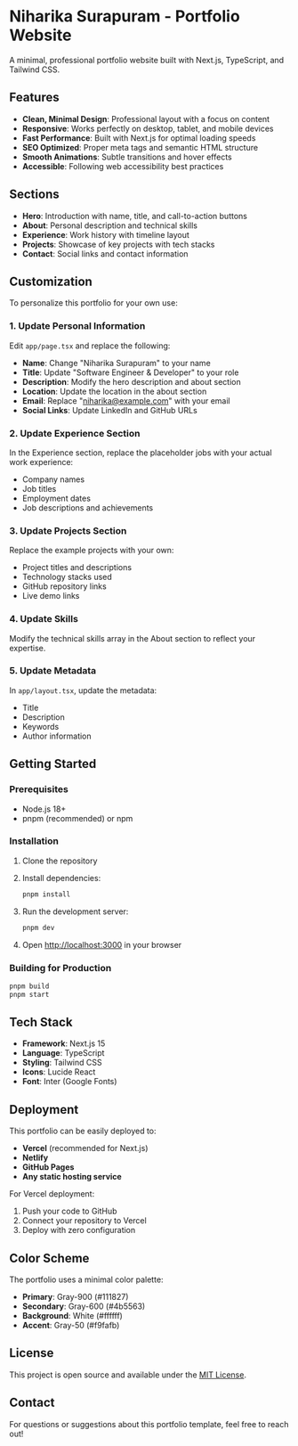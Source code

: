 # Niharika Surapuram - Portfolio Website

A minimal, professional portfolio website built with Next.js, TypeScript, and Tailwind CSS.

## Features

- **Clean, Minimal Design**: Professional layout with a focus on content
- **Responsive**: Works perfectly on desktop, tablet, and mobile devices
- **Fast Performance**: Built with Next.js for optimal loading speeds
- **SEO Optimized**: Proper meta tags and semantic HTML structure
- **Smooth Animations**: Subtle transitions and hover effects
- **Accessible**: Following web accessibility best practices

## Sections

- **Hero**: Introduction with name, title, and call-to-action buttons
- **About**: Personal description and technical skills
- **Experience**: Work history with timeline layout
- **Projects**: Showcase of key projects with tech stacks
- **Contact**: Social links and contact information

## Customization

To personalize this portfolio for your own use:

### 1. Update Personal Information

Edit `app/page.tsx` and replace the following:

- **Name**: Change "Niharika Surapuram" to your name
- **Title**: Update "Software Engineer & Developer" to your role
- **Description**: Modify the hero description and about section
- **Location**: Update the location in the about section
- **Email**: Replace "<niharika@example.com>" with your email
- **Social Links**: Update LinkedIn and GitHub URLs

### 2. Update Experience Section

In the Experience section, replace the placeholder jobs with your actual work experience:

- Company names
- Job titles
- Employment dates
- Job descriptions and achievements

### 3. Update Projects Section

Replace the example projects with your own:

- Project titles and descriptions
- Technology stacks used
- GitHub repository links
- Live demo links

### 4. Update Skills

Modify the technical skills array in the About section to reflect your expertise.

### 5. Update Metadata

In `app/layout.tsx`, update the metadata:

- Title
- Description
- Keywords
- Author information

## Getting Started

### Prerequisites

- Node.js 18+
- pnpm (recommended) or npm

### Installation

1. Clone the repository
2. Install dependencies:

   ```bash
   pnpm install
   ```

3. Run the development server:

   ```bash
   pnpm dev
   ```

4. Open [http://localhost:3000](http://localhost:3000) in your browser

### Building for Production

```bash
pnpm build
pnpm start
```

## Tech Stack

- **Framework**: Next.js 15
- **Language**: TypeScript
- **Styling**: Tailwind CSS
- **Icons**: Lucide React
- **Font**: Inter (Google Fonts)

## Deployment

This portfolio can be easily deployed to:

- **Vercel** (recommended for Next.js)
- **Netlify**
- **GitHub Pages**
- **Any static hosting service**

For Vercel deployment:

1. Push your code to GitHub
2. Connect your repository to Vercel
3. Deploy with zero configuration

## Color Scheme

The portfolio uses a minimal color palette:

- **Primary**: Gray-900 (#111827)
- **Secondary**: Gray-600 (#4b5563)
- **Background**: White (#ffffff)
- **Accent**: Gray-50 (#f9fafb)

## License

This project is open source and available under the [MIT License](LICENSE).

## Contact

For questions or suggestions about this portfolio template, feel free to reach out!
